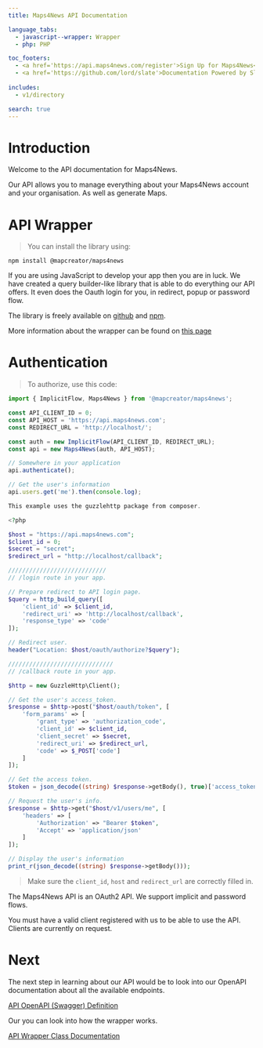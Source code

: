 ```yaml
---
title: Maps4News API Documentation

language_tabs:
  - javascript--wrapper: Wrapper
  - php: PHP

toc_footers:
  - <a href='https://api.maps4news.com/register'>Sign Up for Maps4News</a>
  - <a href='https://github.com/lord/slate'>Documentation Powered by Slate</a>
  
includes:
  - v1/directory

search: true
---
```


# Introduction

Welcome to the API documentation for Maps4News.

Our API allows you to manage everything about your Maps4News account and your organisation. As well as generate Maps.

# API Wrapper

> You can install the library using:

```
npm install @mapcreator/maps4news
```

If you are using JavaScript to develop your app then you are in luck. 
We have created a query builder-like library that is able to do everything our API offers. It even does the Oauth login for you, in redirect, popup or password flow.

The library is freely available on [github](https://github.com/MapCreatorEU/api-wrapper) and [npm](https://www.npmjs.com/package/@mapcreator/maps4news).

More information about the wrapper can be found on [this page](wrapper.html)

# Authentication

> To authorize, use this code:

```javascript
import { ImplicitFlow, Maps4News } from '@mapcreator/maps4news';

const API_CLIENT_ID = 0;
const API_HOST = 'https://api.maps4news.com';
const REDIRECT_URL = 'http://localhost/';

const auth = new ImplicitFlow(API_CLIENT_ID, REDIRECT_URL);
const api = new Maps4News(auth, API_HOST);

// Somewhere in your application
api.authenticate();

// Get the user's information
api.users.get('me').then(console.log);
```

```php
This example uses the guzzlehttp package from composer.

<?php

$host = "https://api.maps4news.com";
$client_id = 0;
$secret = "secret";
$redirect_url = "http://localhost/callback";

////////////////////////////
// /login route in your app.

// Prepare redirect to API login page.
$query = http_build_query([
    'client_id' => $client_id,
    'redirect_uri' => 'http://localhost/callback',
    'response_type' => 'code'
]);

// Redirect user.
header("Location: $host/oauth/authorize?$query");

//////////////////////////////
// /callback route in your app.

$http = new GuzzleHttp\Client();

// Get the user's access_token.
$response = $http->post("$host/oauth/token", [
    'form_params' => [
        'grant_type' => 'authorization_code',
        'client_id' => $client_id,
        'client_secret' => $secret,
        'redirect_uri' => $redirect_url,
        'code' => $_POST['code']
    ]
]);

// Get the access token.
$token = json_decode((string) $response->getBody(), true)['access_token'];

// Request the user's info.
$response = $http->get("$host/v1/users/me", [
    'headers' => [
        'Authorization' => "Bearer $token",
        'Accept' => 'application/json'
    ]
]);

// Display the user's information
print_r(json_decode((string) $response->getBody()));
```

> Make sure the <code>client_id</code>, <code>host</code> and <code>redirect_url</code> are correctly filled in.

The Maps4News API is an OAuth2 API. We support implicit and password flows.

<aside class="notice">
You must have a valid client registered with us to be able to use the API. Clients are currently on request.
</aside>

# Next

The next step in learning about our API would be to look into our OpenAPI documentation about all the available endpoints.

[API OpenAPI (Swagger) Definition](api/index.html)

Our you can look into how the wrapper works.

[API Wrapper Class Documentation](/wrapper/index.html)
